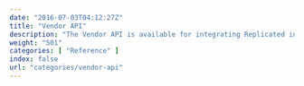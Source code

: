 ```yaml
---
date: "2016-07-03T04:12:27Z"
title: "Vendor API"
description: "The Vendor API is available for integrating Replicated into your business workflows, such as automating your continuous integration pipeline or customer license creation."
weight: "501"
categories: [ "Reference" ]
index: false
url: "categories/vendor-api"
---
```

